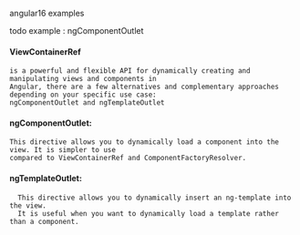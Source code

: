 angular16 examples

todo example : ngComponentOutlet 

#### ViewContainerRef 

    is a powerful and flexible API for dynamically creating and manipulating views and components in 
    Angular, there are a few alternatives and complementary approaches depending on your specific use case: 
    ngComponentOutlet and ngTemplateOutlet

#### ngComponentOutlet:

    This directive allows you to dynamically load a component into the view. It is simpler to use 
    compared to ViewContainerRef and ComponentFactoryResolver.

#### ngTemplateOutlet:
      
      This directive allows you to dynamically insert an ng-template into the view. 
      It is useful when you want to dynamically load a template rather than a component.


